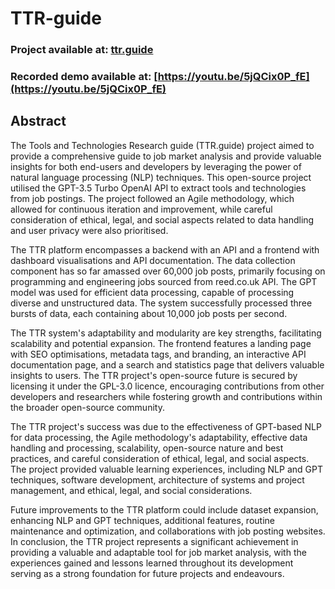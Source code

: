# TTR-guide

### Project available at: [ttr.guide](https://ttr.guide)

### Recorded demo available at: [https://youtu.be/5jQCix0P_fE](https://youtu.be/5jQCix0P_fE)

## Abstract

The Tools and Technologies Research guide (TTR.guide) project aimed to provide a comprehensive guide to job market analysis and provide valuable insights for both end-users and developers by leveraging the power of natural language processing (NLP) techniques. This open-source project utilised the GPT-3.5 Turbo OpenAI API to extract tools and technologies from job postings. The project followed an Agile methodology, which allowed for continuous iteration and improvement, while careful consideration of ethical, legal, and social aspects related to data handling and user privacy were also prioritised.

The TTR platform encompasses a backend with an API and a frontend with dashboard visualisations and API documentation. The data collection component has so far amassed over 60,000 job posts, primarily focusing on programming and engineering jobs sourced from reed.co.uk API. The GPT model was used for efficient data processing, capable of processing diverse and unstructured data. The system successfully processed three bursts of data, each containing about 10,000 job posts per second.

The TTR system's adaptability and modularity are key strengths, facilitating scalability and potential expansion. The frontend features a landing page with SEO optimisations, metadata tags, and branding, an interactive API documentation page, and a search and statistics page that delivers valuable insights to users. The TTR project's open-source future is secured by licensing it under the GPL-3.0 licence, encouraging contributions from other developers and researchers while fostering growth and contributions within the broader open-source community.

The TTR project's success was due to the effectiveness of GPT-based NLP for data processing, the Agile methodology's adaptability, effective data handling and processing, scalability, open-source nature and best practices, and careful consideration of ethical, legal, and social aspects. The project provided valuable learning experiences, including NLP and GPT techniques, software development, architecture of systems and project management, and ethical, legal, and social considerations.

Future improvements to the TTR platform could include dataset expansion, enhancing NLP and GPT techniques, additional features, routine maintenance and optimization, and collaborations with job posting websites. In conclusion, the TTR project represents a significant achievement in providing a valuable and adaptable tool for job market analysis, with the experiences gained and lessons learned throughout its development serving as a strong foundation for future projects and endeavours.
